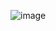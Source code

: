 ![image](https://user-images.githubusercontent.com/94409754/197853255-ca1d01a3-4806-47e0-b026-80a62520086e.png)
